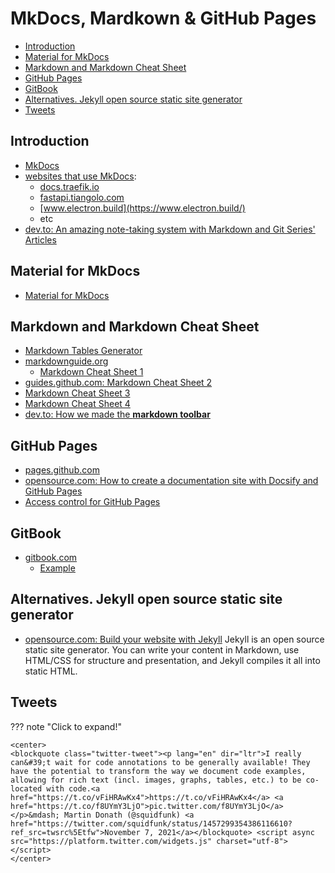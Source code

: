 # MkDocs, Mardkown & GitHub Pages
- [Introduction](#introduction)
- [Material for MkDocs](#material-for-mkdocs)
- [Markdown and Markdown Cheat Sheet](#markdown-and-markdown-cheat-sheet)
- [GitHub Pages](#github-pages)
- [GitBook](#gitbook)
- [Alternatives. Jekyll open source static site generator](#alternatives-jekyll-open-source-static-site-generator)
- [Tweets](#tweets)

## Introduction
- [MkDocs](https://www.mkdocs.org/)
- [websites that use MkDocs](https://www.wappalyzer.com/technologies/documentation-tools/mkdocs):
    - [docs.traefik.io](https://docs.traefik.io/)
    - [fastapi.tiangolo.com](https://fastapi.tiangolo.com/)
    - [www.electron.build](https://www.electron.build/)
    - etc
- [dev.to: An amazing note-taking system with Markdown and Git Series' Articles](https://dev.to/scottshipp/series/15100)

## Material for MkDocs
- [Material for MkDocs](https://squidfunk.github.io/mkdocs-material/)

## Markdown and Markdown Cheat Sheet
- [Markdown Tables Generator](https://www.tablesgenerator.com/markdown_tables)
- [markdownguide.org](https://www.markdownguide.org/)
    - [Markdown Cheat Sheet 1](https://www.markdownguide.org/cheat-sheet/)
- [guides.github.com: Markdown Cheat Sheet 2](https://guides.github.com/pdfs/markdown-cheatsheet-online.pdf)
- [Markdown Cheat Sheet 3](https://3os.org/markdownCheatSheet/welcome/)
- [Markdown Cheat Sheet 4](https://github.com/adam-p/markdown-here/wiki/Markdown-Cheatsheet)
- [dev.to: How we made the __markdown toolbar__](https://dev.to/devteam/how-we-made-the-markdown-toolbar-4f09)

## GitHub Pages
- [pages.github.com](https://pages.github.com/)
- [opensource.com: How to create a documentation site with Docsify and GitHub Pages](https://opensource.com/article/20/7/docsify-github-pages)
- [Access control for GitHub Pages](https://github.blog/changelog/2021-01-21-access-control-for-github-pages/)

## GitBook
- [gitbook.com](https://www.gitbook.com/)
    - [Example](https://redhat-connect.gitbook.io/certified-operator-guide/)

## Alternatives. Jekyll open source static site generator
- [opensource.com: Build your website with Jekyll](https://opensource.com/article/21/9/build-website-jekyll) Jekyll is an open source static site generator. You can write your content in Markdown, use HTML/CSS for structure and presentation, and Jekyll compiles it all into static HTML.

## Tweets
??? note "Click to expand!"

    <center>
    <blockquote class="twitter-tweet"><p lang="en" dir="ltr">I really can&#39;t wait for code annotations to be generally available! They have the potential to transform the way we document code examples, allowing for rich text (incl. images, graphs, tables, etc.) to be co-located with code.<a href="https://t.co/vFiHRAwKx4">https://t.co/vFiHRAwKx4</a> <a href="https://t.co/f8UYmY3LjO">pic.twitter.com/f8UYmY3LjO</a></p>&mdash; Martin Donath (@squidfunk) <a href="https://twitter.com/squidfunk/status/1457299354386116610?ref_src=twsrc%5Etfw">November 7, 2021</a></blockquote> <script async src="https://platform.twitter.com/widgets.js" charset="utf-8"></script>
    </center>